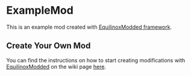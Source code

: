 # ExampleMod
This is an example mod created with [EquilinoxModded framework](https://github.com/Xaron11/EquilinoxModded).

## Create Your Own Mod
You can find the instructions on  how to start creating modifications with [EquilinoxModded](https://github.com/Xaron11/EquilinoxModded) on the wiki page [here](https://github.com/Xaron11/EquilinoxModded/wiki).
